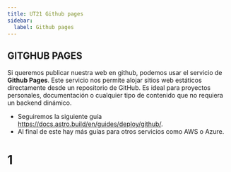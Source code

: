 ```yaml
---
title: UT21 Github pages
sidebar:
  label: Github pages
---
```


## GITGHUB PAGES

Si queremos publicar nuestra web en github, podemos usar el servicio de **Github Pages**. Este servicio nos permite alojar sitios web estáticos directamente desde un repositorio de GitHub. Es ideal para proyectos personales, documentación o cualquier tipo de contenido que no requiera un backend dinámico.

- Seguiremos la siguiente guía https://docs.astro.build/en/guides/deploy/github/. 
- Al final de este hay más guías para otros servicios como AWS o Azure.

# 1